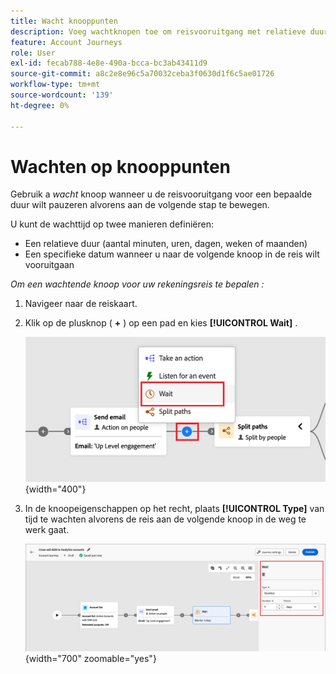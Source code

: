 ```yaml
---
title: Wacht knooppunten
description: Voeg wachtknopen toe om reisvooruitgang met relatieve duur of specifieke data voor strategische timing in Journey Optimizer B2B edition te pauzeren.
feature: Account Journeys
role: User
exl-id: fecab788-4e8e-490a-bcca-bc3ab43411d9
source-git-commit: a8c2e8e96c5a70032ceba3f0630d1f6c5ae01726
workflow-type: tm+mt
source-wordcount: '139'
ht-degree: 0%

---
```


# Wachten op knooppunten

Gebruik a _wacht_ knoop wanneer u de reisvooruitgang voor een bepaalde duur wilt pauzeren alvorens aan de volgende stap te bewegen.

U kunt de wachttijd op twee manieren definiëren:

* Een relatieve duur (aantal minuten, uren, dagen, weken of maanden)
* Een specifieke datum wanneer u naar de volgende knoop in de reis wilt vooruitgaan

_Om een wachtende knoop voor uw rekeningsreis te bepalen :_

1. Navigeer naar de reiskaart.

1. Klik op de plusknop ( **+** ) op een pad en kies **[!UICONTROL Wait]** .

   ![ voeg reisknoop toe - wacht ](./assets/add-node-wait.png){width="400"}

1. In de knoopeigenschappen op het recht, plaats **[!UICONTROL Type]** van tijd te wachten alvorens de reis aan de volgende knoop in de weg te werk gaat.

   ![ knoop van de Reis - wacht ](./assets/node-wait.png){width="700" zoomable="yes"}
